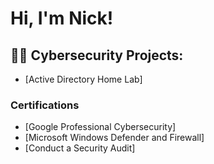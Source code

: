 <h1>Hi, I'm Nick! </h1>

<h2>👨‍💻 Cybersecurity Projects:</h2>

- [Active Directory Home Lab] 

<h3> Certifications</h3>

- [Google Professional Cybersecurity]
- [Microsoft Windows Defender and Firewall]
- [Conduct a Security Audit] 


